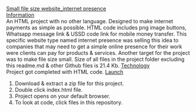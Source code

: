 <ins>Small file size website_internet presence</ins><br>
<ins>Information</ins><br>
An HTML project with no other language. Designed to make internet payments as simple as possible. HTML code includes png image buttons, Whatsapp message link & USSD code link for mobile money transfer. This specific website type named internet presence was selling this idea to companies that may need to get a simple online presence for their work were clients can pay for products & services. Another target for the project was to make file size small. Size of all files in the project folder excluding this readme.md & other Github files is 21.4 Kb.
<ins>Technology</ins><br>
Project got completed  with HTML code.
<ins>Launch</ins><br>
1. Download & extract a zip file for this project.
2. Double click index.html file.
3. Project opens on your default browser. 
4. To look at code, click files in this repository.

